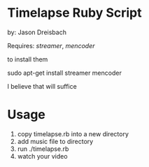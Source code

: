 Timelapse Ruby Script
====================
by: Jason Dreisbach

Requires: *streamer*, *mencoder*

to install them

sudo apt-get install streamer mencoder

I believe that will suffice

Usage
=====

1. copy timelapse.rb into a new directory
2. add music file to directory
3. run ./timelapse.rb
4. watch your video

